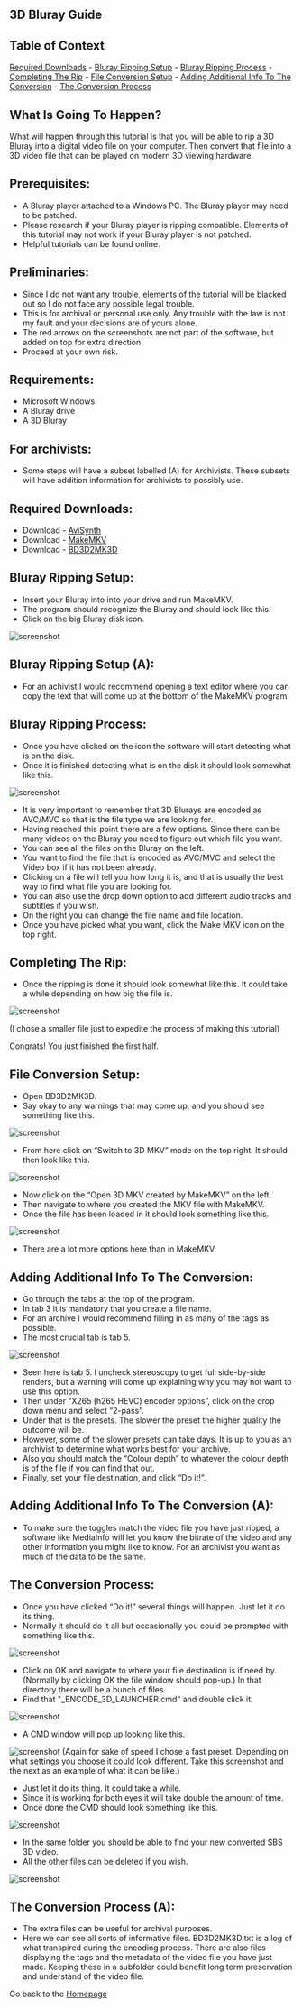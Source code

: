 ## 3D Bluray Guide

## Table of Context
[Required Downloads](https://the-sundance-kid.github.io/3D-isnt-Dead/Guide.html#required-downloads) - [Bluray Ripping Setup](https://the-sundance-kid.github.io/3D-isnt-Dead/Guide.html#bluray-ripping-setup) - [Bluray Ripping Process](https://the-sundance-kid.github.io/3D-isnt-Dead/Guide.html#bluray-ripping-process) - [Completing The Rip](https://the-sundance-kid.github.io/3D-isnt-Dead/Guide.html#complete-the-rip) - [File Conversion Setup](https://the-sundance-kid.github.io/3D-isnt-Dead/Guide.html#file-conversion-setup) - [Adding Additional Info To The Conversion](https://the-sundance-kid.github.io/3D-isnt-Dead/Guide.html#adding-additional-info-to-the-conversion) - [The Conversion Process](https://the-sundance-kid.github.io/3D-isnt-Dead/Guide.html#the-conversion-process)

## What Is Going To Happen?
 What will happen through this tutorial is that you will be able to rip a 3D Bluray into a digital video file on your computer. Then convert that file into a 3D video file that can be played on modern 3D viewing hardware.

## Prerequisites:

* A Bluray player attached to a Windows PC. The Bluray player may need to be patched.
* Please research if your Bluray player is ripping compatible. Elements of this tutorial may not work if your Bluray player is not patched. 
* Helpful tutorials can be found online.

## Preliminaries:

* Since I do not want any trouble, elements of the tutorial will be blacked out so I do not face any possible legal trouble. 
* This is for archival or personal use only. Any trouble with the law is not my fault and your decisions are of yours alone.
* The red arrows on the screenshots are not part of the software, but added on top for extra direction.
* Proceed at your own risk.

## Requirements:
* Microsoft Windows
* A Bluray drive
* A 3D Bluray

## For archivists:
* Some steps will have a subset labelled (A) for Archivists. These subsets will have addition information for archivists to possibly use.

## Required Downloads:

* Download - [AviSynth](https://github.com/AviSynth/AviSynthPlus/releases/download/v3.7.3/AviSynthPlus_3.7.3_20230715.exe)
* Download - [MakeMKV](https://www.makemkv.com/download/Setup_MakeMKV_v1.17.8.exe)
* Download - [BD3D2MK3D](https://www.videohelp.com/download/BD3D2MK3D.7z?r=CmFGdbFKDb)

## Bluray Ripping Setup:

* Insert your Bluray into into your drive and run MakeMKV. 
* The program should recognize the Bluray and should look like this. 
* Click on the big Bluray disk icon.

![screenshot](Image_1.png)

## Bluray Ripping Setup (A):
* For an achivist I would recommend opening a text editor where you can copy the text that will come up at the bottom of the MakeMKV program.

## Bluray Ripping Process:

* Once you have clicked on the icon the software will start detecting what is on the disk. 
* Once it is finished detecting what is on the disk it should look somewhat like this. 

![screenshot](Image_2.png)

* It is very important to remember that 3D Blurays are encoded as AVC/MVC so that is the file type we are looking for. 
* Having reached this point there are a few options. Since there can be many videos on the Bluray you need to figure out which file you want. 
* You can see all the files on the Bluray on the left. 
* You want to find the file that is encoded as AVC/MVC and select the Video box if it has not been already. 
* Clicking on a file will tell you how long it is, and that is usually the best way to find what file you are looking for. 
* You can also use the drop down option to add different audio tracks and subtitles if you wish. 
* On the right you can change the file name and file location. 
* Once you have picked what you want, click the Make MKV icon on the top right. 

## Completing The Rip:

* Once the ripping is done it should look somewhat like this. It could take a while depending on how big the file is. 

![screenshot](Image_3.png)

(I chose a smaller file just to expedite the process of making this tutorial)

Congrats! You just finished the first half. 

## File Conversion Setup:

* Open BD3D2MK3D. 
* Say okay to any warnings that may come up, and you should see something like this. 

![screenshot](Image_4.png)

* From here click on “Switch to 3D MKV” mode on the top right. It should then look like this. 

![screenshot](Image_5.png)

* Now click on the “Open 3D MKV created by MakeMKV” on the left. 
* Then navigate to where you created the MKV file with MakeMKV. 
* Once the file has been loaded in it should look something like this. 

![screenshot](Image_6.png)

* There are a lot more options here than in MakeMKV. 

## Adding Additional Info To The Conversion:

* Go through the tabs at the top of the program. 
* In tab 3 it is mandatory that you create a file name. 
* For an archive I would recommend filling in as many of the tags as possible. 
* The most crucial tab is tab 5. 

![screenshot](Image_7.png)

* Seen here is tab 5. I uncheck stereoscopy to get full side-by-side renders, but a warning will come up explaining why you may not want to use this option. 
* Then under “X265 (h265 HEVC) encoder options”, click on the drop down menu and select “2-pass”. 
* Under that is the presets. The slower the preset the higher quality the outcome will be. 
* However, some of the slower presets can take days. It is up to you as an archivist to determine what works best for your archive. 
* Also you should match the “Colour depth” to whatever the colour depth is of the file if you can find that out. 
* Finally, set your file destination, and click “Do it!”. 

## Adding Additional Info To The Conversion (A):
* To make sure the toggles match the video file you have just ripped, a software like MediaInfo will let you know the bitrate of the video and any other information you might like to know. For an archivist you want as much of the data to be the same.

## The Conversion Process:

* Once you have clicked “Do it!” several things will happen. Just let it do its thing. 
* Normally it should do it all but occasionally you could be prompted with something like this. 

![screenshot](Image_8.png)

* Click on OK and navigate to where your file destination is if need by. (Normally by clicking OK the file window should pop-up.) In that directory there will be a bunch of files.
* Find that "_ENCODE_3D_LAUNCHER.cmd" and double click it.

![screenshot](Image_X.png)

* A CMD window will pop up looking like this.

![screenshot](Image_9.png)
(Again for sake of speed I chose a fast preset. Depending on what settings you choose it could look different. Take this screenshot and the next as an example of what it can be like.)

* Just let it do its thing. It could take a while. 
* Since it is working for both eyes it will take double the amount of time. 
* Once done the CMD should look something like this.

![screenshot](Image_10.png)

* In the same folder you should be able to find your new converted SBS 3D video. 
* All the other files can be deleted if you wish.

![screenshot](Image_11.png)

## The Conversion Process (A):
* The extra files can be useful for archival purposes.
* Here we can see all sorts of informative files. BD3D2MK3D.txt is a log of what transpired during the encoding process. There are also files displaying the tags and the metadata of the video file you have just made. Keeping these in a subfolder could benefit long term preservation and understand of the video file.


Go back to the [Homepage](index.md)
